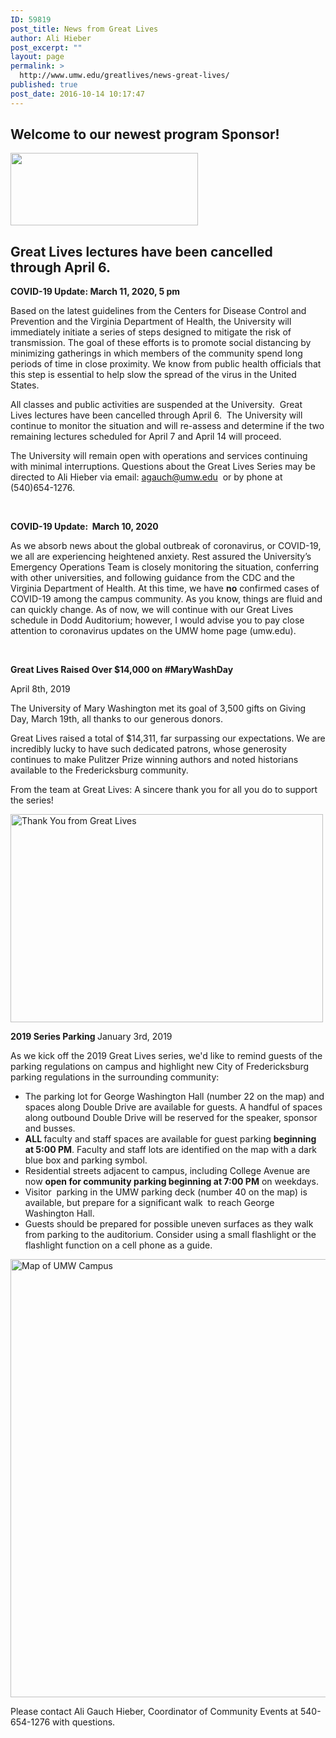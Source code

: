 ```yaml
---
ID: 59819
post_title: News from Great Lives
author: Ali Hieber
post_excerpt: ""
layout: page
permalink: >
  http://www.umw.edu/greatlives/news-great-lives/
published: true
post_date: 2016-10-14 10:17:47
---
```

<h2>Welcome to our newest program Sponsor!</h2>
<img class="size-medium wp-image-60707 alignleft" src="http://www.umw.edu/greatlives/wp-content/uploads/sites/8/2021/01/Barlow-and-Thomas-300x116.jpg" alt="" width="300" height="116" />
<h2></h2>
<h2></h2>
<h2></h2>
<h2><strong>Great Lives lectures have been cancelled through April 6.</strong></h2>
<div class="site-container">
<div class="site-inner">
<div class="wrap">
<div class="content-sidebar-wrap"><article class="post-59819 page type-page status-publish has-post-thumbnail entry">
<div class="entry-content">

<strong>COVID-19 Update: March 11, 2020, 5 pm</strong>

</div>
</article></div>
</div>
</div>
</div>
Based on the latest guidelines from the Centers for Disease Control and Prevention and the Virginia Department of Health, the University will immediately initiate a series of steps designed to mitigate the risk of transmission. The goal of these efforts is to promote social distancing by minimizing gatherings in which members of the community spend long periods of time in close proximity. We know from public health officials that this step is essential to help slow the spread of the virus in the United States.

All classes and public activities are suspended at the University.  Great Lives lectures have been cancelled through April 6.  The University will continue to monitor the situation and will re-assess and determine if the two remaining lectures scheduled for April 7 and April 14 will proceed.

The University will remain open with operations and services continuing with minimal interruptions. Questions about the Great Lives Series may be directed to Ali Hieber via email: <a href="mailto:agauch@umw.edu">agauch@umw.edu</a>  or by phone at (540)654-1276.

&nbsp;

<strong>COVID-19 Update:  March 10, 2020</strong>

As we absorb news about the global outbreak of coronavirus, or COVID-19, we all are experiencing heightened anxiety. Rest assured the University’s Emergency Operations Team is closely monitoring the situation, conferring with other universities, and following guidance from the CDC and the Virginia Department of Health. At this time, we have <strong>no</strong> confirmed cases of COVID-19 among the campus community. As you know, things are fluid and can quickly change. As of now, we will continue with our Great Lives schedule in Dodd Auditorium; however, I would advise you to pay close attention to coronavirus updates on the UMW home page (umw.edu).

&nbsp;

<strong>Great Lives Raised Over $14,000 on #MaryWashDay</strong>

April 8th, 2019

The University of Mary Washington met its goal of 3,500 gifts on Giving Day, March 19th, all thanks to our generous donors.

Great Lives raised a total of $14,311, far surpassing our expectations. We are incredibly lucky to have such dedicated patrons, whose generosity continues to make Pulitzer Prize winning authors and noted historians available to the Fredericksburg community.

From the team at Great Lives: A sincere thank you for all you do to support the series!

<a href="http://www.umw.edu/greatlives/wp-content/uploads/sites/8/2019/04/Thank-You-Great-Lives-Class.jpg"><img class="aligncenter wp-image-60285" src="http://www.umw.edu/greatlives/wp-content/uploads/sites/8/2019/04/Thank-You-Great-Lives-Class-1024x683.jpg" alt="Thank You from Great Lives " width="500" height="333" /></a>

<strong>2019 Series Parking
</strong>January 3rd, 2019

As we kick off the 2019 Great Lives series, we'd like to remind guests of the parking regulations on campus and highlight new City of Fredericksburg parking regulations in the surrounding community:
<ul>
 	<li>The parking lot for George Washington Hall (number 22 on the map) and spaces along Double Drive are available for guests. A handful of spaces along outbound Double Drive will be reserved for the speaker, sponsor and busses.</li>
 	<li><strong>ALL </strong>faculty and staff spaces are available for guest parking <strong>beginning at 5:00 PM</strong>. Faculty and staff lots are identified on the map with a dark blue box and parking symbol.</li>
 	<li>Residential streets adjacent to campus, including College Avenue are now <strong>open for community parking beginning at 7:00 PM</strong> on weekdays.</li>
 	<li>Visitor  parking in the UMW parking deck (number 40 on the map) is available, but prepare for a significant walk  to reach George Washington Hall.</li>
 	<li>Guests should be prepared for possible uneven surfaces as they walk from parking to the auditorium. Consider using a small flashlight or the flashlight function on a cell phone as a guide.</li>
</ul>
<a href="http://www.umw.edu/greatlives/wp-content/uploads/sites/8/2019/01/Map-of-Fredericksburg-Campus.jpg" target="_blank" rel="noopener noreferrer"><img id="longdesc-return-60253" class="alignnone wp-image-60253 size-page-feature-uncropped" src="http://www.umw.edu/greatlives/wp-content/uploads/sites/8/2019/01/Map-of-Fredericksburg-Campus-1140x726.jpg" alt="Map of UMW Campus" width="1100" height="701" longdesc="http://www.umw.edu/greatlives?longdesc=60253&amp;referrer=59819" /></a>

Please contact Ali Gauch Hieber, Coordinator of Community Events at 540-654-1276 with questions.